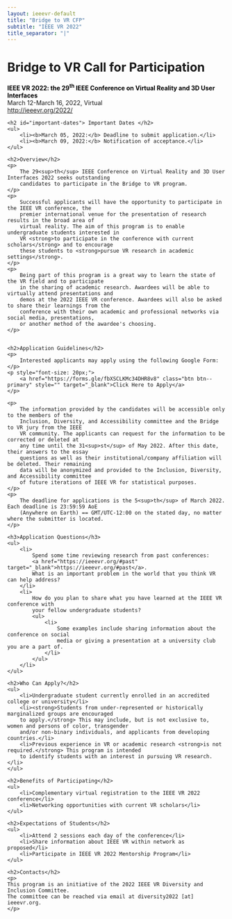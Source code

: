 ```yaml
---
layout: ieeevr-default
title: "Bridge to VR CFP"
subtitle: "IEEE VR 2022"
title_separator: "|"
---
```


<div>
    <h1 id="bridge-to-vr">Bridge to VR Call for Participation</h1>
    <p>
        <strong style="color: black">IEEE VR 2022: the 29<sup>th</sup> IEEE Conference on Virtual Reality and 3D User Interfaces</strong><br /> March 12-March 16, 2022, Virtual
        <br />
        <a href="http://ieeevr.org/2022/">http://ieeevr.org/2022/</a>
    </p>

    <h2 id="important-dates"> Important Dates </h2>
    <ul>
        <li><b>March 05, 2022:</b> Deadline to submit application.</li>
        <li><b>March 09, 2022:</b> Notification of acceptance.</li>
    </ul>
    
    <h2>Overview</h2>
    <p>
        The 29<sup>th</sup> IEEE Conference on Virtual Reality and 3D User Interfaces 2022 seeks outstanding 
        candidates to participate in the Bridge to VR program. 
    </p>
    <p>
        Successful applicants will have the opportunity to participate in the IEEE VR conference, the 
        premier international venue for the presentation of research results in the broad area of 
        virtual reality. The aim of this program is to enable undergraduate students interested in 
        VR <strong>to participate in the conference with current scholars</strong> and to encourage 
        these students to <strong>pursue VR research in academic settings</strong>.
    </p>
    <p>
        Being part of this program is a great way to learn the state of the VR field and to participate 
        in the sharing of academic research. Awardees will be able to virtually attend presentations and 
        demos at the 2022 IEEE VR conference. Awardees will also be asked to share their learnings from the 
        conference with their own academic and professional networks via social media, presentations, 
        or another method of the awardee's choosing.
    </p>
    
    
    <h2>Application Guidelines</h2>
    <p>
        Interested applicants may apply using the following Google Form:
    </p>
    <p style="font-size: 20px;">
        <a href="https://forms.gle/fbXSCLKMc34DHR8v8" class="btn btn--primary" style="" target="_blank">Click Here to Apply</a>
    </p>

    <p>
        The information provided by the candidates will be accessible only to the members of the 
        Inclusion, Diversity, and Accessibility committee and the Bridge to VR jury from the IEEE 
        VR community. The applicants can request for the information to be corrected or deleted at 
        any time until the 31<sup>st</sup> of May 2022. After this date, their answers to the essay 
        questions as well as their institutional/company affiliation will be deleted. Their remaining 
        data will be anonymized and provided to the Inclusion, Diversity, and Accessibility committee 
        of future iterations of IEEE VR for statistical purposes.
    </p>
    <p>
        The deadline for applications is the 5<sup>th</sup> of March 2022. Each deadline is 23:59:59 AoE 
        (Anywhere on Earth) == GMT/UTC-12:00 on the stated day, no matter where the submitter is located.
    </p>
    
    <h3>Application Questions</h3>
    <ul>
        <li>
            Spend some time reviewing research from past conferences: 
            <a href="https://ieeevr.org/#past" target="_blank">https://ieeevr.org/#past</a>. 
            What is an important problem in the world that you think VR can help address?
        </li>
        <li>
            How do you plan to share what you have learned at the IEEE VR conference with 
            your fellow undergraduate students? 
            <ul>
                <li>
                    Some examples include sharing information about the conference on social 
                    media or giving a presentation at a university club you are a part of.
                </li>
            </ul>
        </li>
    </ul>
    
    <h2>Who Can Apply?</h2>
    <ul>
        <li>Undergraduate student currently enrolled in an accredited college or university</li>
        <li><strong>Students from under-represented or historically marginalized groups are encouraged 
        to apply.</strong> This may include, but is not exclusive to, women and persons of color, transgender 
        and/or non-binary individuals, and applicants from developing countries.</li>
        <li>Previous experience in VR or academic research <strong>is not required.</strong> This program is intended 
        to identify students with an interest in pursuing VR research.</li>
    </ul>
    
    <h2>Benefits of Participating</h2>
    <ul>
        <li>Complementary virtual registration to the IEEE VR 2022 conference</li>
        <li>Networking opportunities with current VR scholars</li>
    </ul>
    
    <h2>Expectations of Students</h2>
    <ul>
        <li>Attend 2 sessions each day of the conference</li>
        <li>Share information about IEEE VR within network as proposed</li>
        <li>Participate in IEEE VR 2022 Mentorship Program</li>
    </ul>

    <h2>Contacts</h2>
    <p>
    This program is an initiative of the 2022 IEEE VR Diversity and Inclusion Committee. 
    The committee can be reached via email at diversity2022 [at] ieeevr.org.
    </p>
    
    
</div>